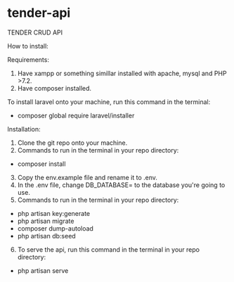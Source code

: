 # tender-api
 TENDER CRUD API


How to install:

Requirements:
1) Have xampp or something simillar installed with apache, mysql and PHP >7.2.
2) Have composer installed.

To install laravel onto your machine, run this command in the terminal:
- composer global require laravel/installer

Installation:
1) Clone the git repo onto your machine.
2) Commands to run in the terminal in your repo directory:
- composer install
3) Copy the env.example file and rename it to .env.
4) In the .env file, change DB_DATABASE= to the database you're going to use.
5) Commands to run in the terminal in your repo directory:
- php artisan key:generate
- php artisan migrate
- composer dump-autoload
- php artisan db:seed
6) To serve the api, run this command in the terminal in your repo directory:
- php artisan serve
